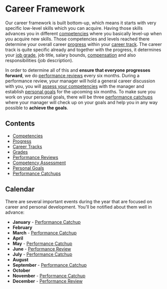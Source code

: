 # Career Framework

Our career framework is built bottom-up, which means it starts with very specific low-level skills which you can acquire. Having those skills advances you in different [competencies](competencies.md) where you basically level-up when you acquire new skills. Those competencies and levels reached there determine your overall career [progress](progress.md) within your [career track](career-tracks/readme.md). The career track is quite specific already and together with the progress, it determines your [job grade](grades.md), job title, salary bounds, [compensation](compensation.md) and also responsibilities (job description).

In order to determine all of this and **ensure that everyone progresses forward**, we do [performance reviews](performance-reviews.md) every six months. During a performance review, your manager will hold a general career discussion with you, you will [assess your competencies](competency-assessment.md) with the manager and establish [personal goals](personal-goals.md) for the upcoming six months. To make sure you work on your personal goals, there will be three [performance catchups](performance-catchups) where your manager will check up on your goals and help you in any way possible to **achieve the goals**.

## Contents

- [Competencies](competencies.md)
- [Progress](progress.md)
- [Career Tracks](career-tracks/readme.md)
- [Grades](grades.md)
- [Performance Reviews](performance-reviews.md)
- [Competency Assessment](competency-assessment.md)
- [Personal Goals](personal-goals.md)
- [Performance Catchups](performance-catchups.md)

## Calendar

There are several important events during the year that are focused on career and personal development. You'll be notified about them well in advance:

- **January** - [Performance Catchup](performance-catchups.md)
- **February**
- **March** - [Performance Catchup](performance-catchups.md)
- **April**
- **May** - [Performance Catchup](performance-catchups.md)
- **June** - [Performance Review](performance-reviews.md)
- **July** - [Performance Catchup](performance-catchups.md)
- **August**
- **September** - [Performance Catchup](performance-catchups.md)
- **October** 
- **November** - [Performance Catchup](performance-catchups.md)
- **December** - [Performance Review](performance-reviews.md)
